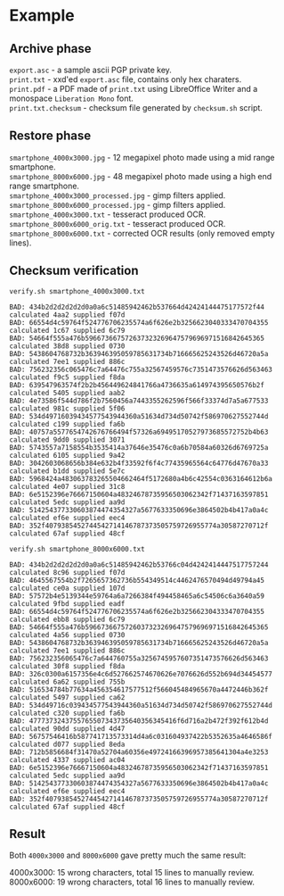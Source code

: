 # Example

## Archive phase

`export.asc` - a sample ascii PGP private key.  
`print.txt` - xxd'ed `export.asc` file, contains only hex charaters.  
`print.pdf` - a PDF made of `print.txt` using LibreOffice Writer and a monospace  `Liberation Mono` font.  
`print.txt.checksum` - checksum file generated by `checksum.sh` script.

## Restore phase

`smartphone_4000x3000.jpg` - 12 megapixel photo made using a mid range smartphone.  
`smartphone_8000x6000.jpg` - 48 megapixel photo made using a high end range smartphone.  
`smartphone_4000x3000_processed.jpg` - gimp filters applied.  
`smartphone_8000x6000_processed.jpg` - gimp filters applied.  
`smartphone_4000x3000.txt` - tesseract produced OCR.  
`smartphone_8000x6000_orig.txt` - tesseract produced OCR.  
`smartphone_8000x6000.txt` - corrected OCR results (only removed empty lines).

## Checksum verification

```
verify.sh smartphone_4000x3000.txt

BAD: 434b2d2d2d2d2d0a0a6c51485942462b537664d42424144475177572f44 calculated 4aa2 supplied f07d
BAD: 66554d4c59764f524776706235574a6f626e2b3256623040333470704355 calculated 1c67 supplied 6c79
BAD: 54664f555a476b596673667572637323269647579696971516842645365 calculated 38d8 supplied 0730
BAD: 5438604768732b363946395059785631734b716665625243526d46720a5a calculated 7ee1 supplied 886c
BAD: 756232356c065476c7a64476c755a32567459576c7351473576626d563463 calculated f9c5 supplied f8da
BAD: 639547963574f2b2b456449624841766a4736635a614974395650576b2f calculated 5405 supplied aab2
BAD: 4e73586f544d786f2b7560456a7443355262596f566f33374d7a5a677533 calculated 981c supplied 5f06
BAD: 534d49716039434577543944360a51634d734d50742f586970627552744d calculated c199 supplied fa6b
BAD: 40757a5577654742676766494f57326a69495170527973685572752b4b63 calculated 9dd0 supplied 3071
BAD: 5743557a7158554b3535414a37646e35476c0a6b70584a60326d6769725a calculated 6105 supplied 9a42
BAD: 3042603068656b384e632b4f33592f6f4c77435965564c64776d47670a33 calculated b1dd supplied 5e7c
BAD: 5968424a483063783265504662464f5172680a4b6c42554c0363164612b6a calculated 4e07 supplied 31c8
BAD: 6e5152396e76667150604a48324678735956503062342f71437163597851 calculated 5edc supplied aa9d
BAD: 514254377330603874474354327a5677633350696e3864502b4b417a0a4c calculated ef6e supplied eec4
BAD: 352f4079385452744542714146787373505759726955774a30587270712f calculated 67af supplied 48cf
```
```
verify.sh smartphone_8000x6000.txt

BAD: 434b2d2d2d2d2d0a0a6c51485942462b53766c04d4242414447517757244 calculated 8c96 supplied f07d
BAD: 4645567554b2f7265657362736b554349514c4462476570494d49794a45 calculated ce0a supplied 107d
BAD: 57572b4e5139344e59764a6a7266384f494458465a6c54506c6a3640a59 calculated 9fbd supplied eadf
BAD: 66554d4c59764f524776706235574a6f626e2b325662304333470704355 calculated ebb8 supplied 6c79
BAD: 54664f555a476b5966736675726037323269647579696971516842645365 calculated 4a56 supplied 0730
BAD: 5438604768732b363946395059785631734b716665625243526d46720a5a calculated 7ee1 supplied 886c
BAD: 756232356065476c7a644760755a3256745957607351473576626d563463 calculated 30f8 supplied f8da
BAD: 326c0300a6157356e4c6d527662574670626e7076626d552b694d34454577 calculated 6a62 supplied 755b
BAD: 516534784b77634a456354617577512f566045484965670a4472446b362f calculated 5497 supplied ca62
BAD: 534d49716c039434577543944360a51634d734d50742f586970627552744d calculated c320 supplied fa6b
BAD: 4777373243755765507343735640356345416f6d716a2b472f392f612b4d calculated 90dd supplied 4d47
BAD: 56757546416b587741713573314d4a6c031604937422b5352635a4646586f calculated d077 supplied 8eda
BAD: 712b5856684f31470a52704a60356e49724166396957385641304a4e3253 calculated 4337 supplied ac04
BAD: 6e5152396e76667150604a48324678735956503062342f71437163597851 calculated 5edc supplied aa9d
BAD: 514254377330603874474354327a5677633350696e3864502b4b417a0a4c calculated ef6e supplied eec4
BAD: 352f4079385452744542714146787373505759726955774a30587270712f calculated 67af supplied 48cf
```

## Result

Both `4000x3000` and `8000x6000` gave pretty much the same result:

4000x3000: 15 wrong characters, total 15 lines to manually review.  
8000x6000: 19 wrong characters, total 16 lines to manually review.

